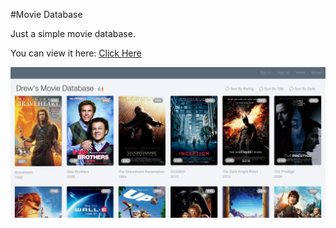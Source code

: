 #Movie Database

Just a simple movie database. 

You can view it here: [Click Here](http://drewsmoviesdb.herokuapp.com)

![preview](https://raw.githubusercontent.com/drewg233/DrewsMovieDatabase/master/app/assets/images/movieimage.png "resume preview")
